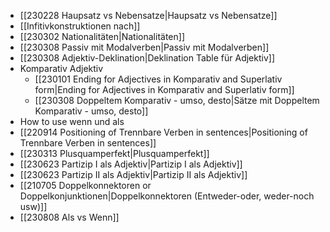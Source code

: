   
- [[230228 Haupsatz vs Nebensatze|Haupsatz vs Nebensatze]]
- [[Infitivkonstruktionen nach]]
- [[230302 Nationalitäten|Nationalitäten]]
- [[230308 Passiv mit Modalverben|Passiv mit Modalverben]]
- [[230308 Adjektiv-Deklination|Deklination Table für Adjektiv]]
- Komparativ Adjektiv
	- [[230101 Ending for Adjectives in Komparativ and Superlativ form|Ending for Adjectives in Komparativ and Superlativ form]]
	- [[230308 Doppeltem Komparativ - umso, desto|Sätze mit Doppeltem Komparativ - umso, desto]]
- How to use wenn und als 
- [[220914 Positioning of Trennbare Verben in sentences|Positioning of Trennbare Verben in sentences]]
- [[230313 Plusquamperfekt|Plusquamperfekt]]
- [[230623 Partizip I als Adjektiv|Partizip I als Adjektiv]]
- [[230623 Partizip II als Adjektiv|Partizip II als Adjektiv]]
- [[210705 Doppelkonnektoren or  Doppelkonjunktionen|Doppelkonnektoren (Entweder-oder, weder-noch usw)]]
- [[230808 Als vs Wenn]]



